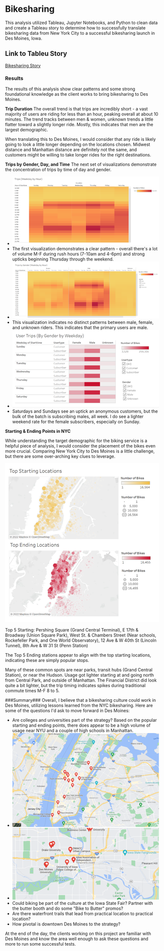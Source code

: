 # Bikesharing #
This analysis utilized Tableau, Jupyter Notebooks, and Python to clean data and create a Tableau story to determine how to successfully translate bikesharing data from New York City to a successful bikesharing launch in Des Moines, Iowa.

## Link to Tableu Story ##
[Bikesharing Story](https://public.tableau.com/views/bikesharinghw/BikesharingNYCtoDesMoines?:language=en-US&:display_count=n&:origin=viz_share_link)

### Results ### 

The results of this analysis show clear patterns and some strong foundational knowledge as the client works to bring bikesharing to Des Moines.

**Trip Duration**
The overall trend is that trips are incredibly short - a vast majority of users are riding for less than an hour, peaking overall at about 10 minutes.
The trend tracks between men & women, unknown trends a little flatter toward a slightly longer ride. Mostly, this indicates that men are the largest demographic.

When translating this to Des Moines, I would consider that any ride is likely going to look a little longer depending on the locations chosen. Midwest distance and Manhattan distance are definitely not the same, and customers might be willing to take longer rides for the right destinations.


**Trips by Gender, Day, and Time**
The next set of visualizations demonstrate the concentration of trips by time of day and gender.
 * ![Trips1](https://github.com/TRACIE-F/bikesharing/blob/main/Resources/Trips%20wbh.png)
  * The first visualization demonstrates a clear pattern - overall there's a lot of volume M-F during rush hours (7-10am and 4-6pm) and strong upticks beginning Thursday through the weekend.
 * ![Trips2](https://github.com/TRACIE-F/bikesharing/blob/main/Resources/Trips%20by%20Gender%20wbh.png)
  * This visualization indicates no distinct patterns between male, female, and unknown riders. This indicates that the primary users are male.
 * ![Trips3](https://github.com/TRACIE-F/bikesharing/blob/main/Resources/Trips%20by%20Gender%20By%20Weekday.png)
  * Saturdays and Sundays see an uptick an anonymous customers, but the bulk of the batch is subscribing males, all week. I do see a lighter weekend rate for the female subscribers, especially on Sunday. 

**Starting & Ending Points in NYC**

While understanding the target demographic for the biking service is a helpful piece of analysis, I would consider the placement of the bikes even more crucial. Comparing New York City to Des Moines is a little challenge, but there are some over-arching key clues to leverage.

![NYC Start](https://github.com/TRACIE-F/bikesharing/blob/main/Resources/Top%20Starting%20Locations%20-%20Unmarked.png)

Top 5 Starting: Pershing Square (Grand Central Terminal), E 17th & Broadway (Union Square Park), West St. & Chambers Street (Near schools, Rockefeller Park, and One World Observatory), 12 Ave & W 40th St (Lincoln Tunnel), 8th Ave & W 31 St (Penn Station)

The Top 5 Ending stations appear to align with the top starting locations, indicating these are simply popular stops.

Many of these common spots are near parks, transit hubs (Grand Central Station), or near the Hudson. Usage got lighter starting at and going north from Central Park, and outside of Manhattan. The Financial District did look quite a bit lighter, but the trip timing indicates spikes during traditional commute times M-F 8 to 5. 

###Summary###
Overall, I believe that a bikesharing culture could work in Des Moines, utilizing lessons learned from the NYC bikesharing. Here are some of the questions I'd ask to move forward in Des Moines:

  * Are colleges and universities part of the strategy? Based on the popular starting and ending points, there does appear to be a high volume of usage near NYU and a couple of high schools in Manhattan.
  * ![nycollege](https://github.com/TRACIE-F/bikesharing/blob/main/Resources/NY%20College.png)
  * ![dcollege](https://github.com/TRACIE-F/bikesharing/blob/main/Resources/DesMoines%20College.png)
  * Could biking be part of the culture at the Iowa State Fair? Partner with the butter booth and do some "Bike to Butter" promos?
  * Are there waterfront trails that lead from practical location to practical location?
  * How pivotal is downtown Des Moines to the strategy?
  
At the end of the day, the clients working on this project are familiar with Des Moines and know the area well enough to ask these questions and more to run some successful tests.
